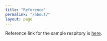 ```yaml
---
title: "Reference"
permalink: "/about/"
layout: page
---
```




Reference link for the sample respitory is [here](https://github.com/niklasbuschmann/contrast).


